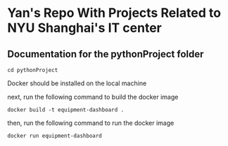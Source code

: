 # Yan's Repo With Projects Related to NYU Shanghai's IT center

## Documentation for the pythonProject folder

```
cd pythonProject
```

Docker should be installed on the local machine

next, run the following command to build the docker image

```
docker build -t equipment-dashboard .
```

then, run the following command to run the docker image

```
docker run equipment-dashboard
```
